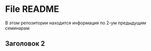 # File README

В этом репозитории находится информация по 2-ум предыдущим семинарам

## Заголовок 2
